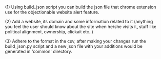(1) Using build_json script you can build the json file that chrome extension use for the objectionable website alert feature.

(2) Add a website, its domain and some information related to it (anything you feel the user should know about the site when he/she visits it, stuff like political alignment, ownership, clickait etc..)

(3) Adhere to the format in the csv, after making your changes run the build_json.py script and a new json file with your additions would be generated in 'common' directory.
